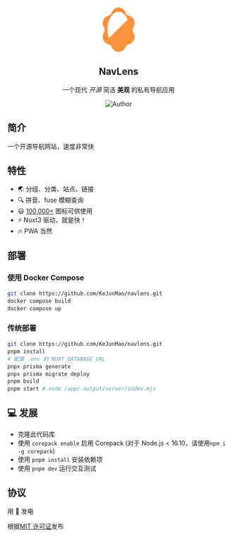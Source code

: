 <p align="center">
  <br>
  <img width="100" src="./public/android-chrome-192x192.png" alt="AI Anything logo">
  <br>
</p>
<h2 align='center'>NavLens</h2>

<p align='center'>
  一个现代 <em>开源</em> 简洁 <strong>美观</strong> 的私有导航应用
<br>
<p align="center">
  <a style="text-decoration:none" href="https://github.com/KeJunMao" target="_blank">
    <img src="https://img.shields.io/badge/Author-KeJun-fb923c" alt="Author" />
  </a>
</p>

## 简介

一个开源导航网站，速度非常快

## 特性

- 🌏 分组、分类、站点、链接
- 🔍 拼音、fuse 模糊查询
- 😃 [100,000+](https://icones.js.org/) 图标可供使用
- ⚡️ Nuxt3 驱动，就是快！
- 🔥 PWA 当然

## 部署

### 使用 Docker Compose

```bash
git clone https://github.com/KeJunMao/navlens.git
docker compose build
docker compose up
```

### 传统部署

```bash
git clone https://github.com/KeJunMao/navlens.git
pnpm install
# 配置 .env 的 NUXT_DATABASE_URL
pnpx prisma generate
pnpx prisma migrate deploy
pnpm build
pnpm start # node /app/.output/server/index.mjs
```

## 💻 发展

- 克隆此代码库
- 使用 `corepack enable` 启用 Corepack (对于 Node.js < 16.10，请使用`npm i -g corepack`)
- 使用 `pnpm install` 安装依赖项
- 使用 `pnpm dev` 运行交互测试

## 协议

用 💛 发电

根据[MIT 许可证](./LICENSE)发布
